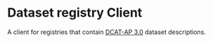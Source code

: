 # Dataset registry Client

A client for registries that contain [DCAT-AP 3.0](https://semiceu.github.io/DCAT-AP/releases/3.0.0/) dataset descriptions.

